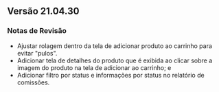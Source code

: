 ## Versão 21.04.30
### Notas de Revisão

- Ajustar rolagem dentro da tela de adicionar produto ao carrinho para evitar "pulos".
- Adicionar tela de detalhes do produto que é exibida ao clicar sobre a imagem do produto na tela de adicionar ao carrinho; e
- Adicionar filtro por status e informações por status no relatório de comissões.
